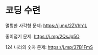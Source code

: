 # 코딩 수련

멀쩡한 사각형 문제: <https://j.mp/2ZVhh1L>

종이접기 문제: <https://j.mp/2QsJg5O>

124 나라의 숫자 문제: <https://j.mp/37B1FmS>
